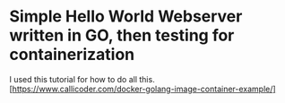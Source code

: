 # Simple Hello World Webserver written in GO, then testing for containerization

I used this tutorial for how to do all this.
[https://www.callicoder.com/docker-golang-image-container-example/]
